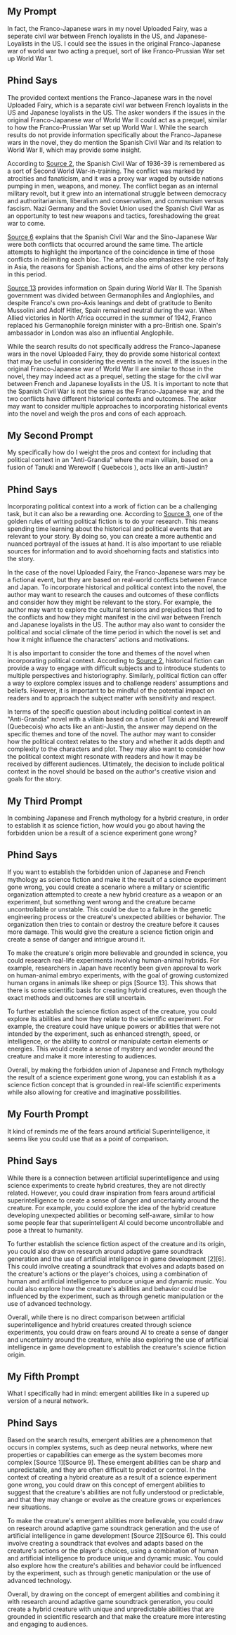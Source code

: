 ## My Prompt
In fact, the Franco-Japanese wars in my novel Uploaded Fairy, was a seperate civil war between French loyalists in the US, and Japanese-Loyalists in the US. I could see the issues in the original Franco-Japanese war of world war two acting a prequel, sort of like Franco-Prussian War set up World War 1.

## Phind Says
The provided context mentions the Franco-Japanese wars in the novel Uploaded Fairy, which is a separate civil war between French loyalists in the US and Japanese loyalists in the US. The asker wonders if the issues in the original Franco-Japanese war of World War II could act as a prequel, similar to how the Franco-Prussian War set up World War I. While the search results do not provide information specifically about the Franco-Japanese wars in the novel, they do mention the Spanish Civil War and its relation to World War II, which may provide some insight.

According to [Source 2](https://nationalinterest.org/blog/reboot/how-spanish-civil-war-helped-set-world-war-ii-171327), the Spanish Civil War of 1936-39 is remembered as a sort of Second World War-in-training. The conflict was marked by atrocities and fanaticism, and it was a proxy war waged by outside nations pumping in men, weapons, and money. The conflict began as an internal military revolt, but it grew into an international struggle between democracy and authoritarianism, liberalism and conservatism, and communism versus fascism. Nazi Germany and the Soviet Union used the Spanish Civil War as an opportunity to test new weapons and tactics, foreshadowing the great war to come. 

[Source 6](https://www.academia.edu/98734486/Franco_and_the_Japanese_Empire_Images_and_Propaganda_in_a_Time_of_a_War) explains that the Spanish Civil War and the Sino-Japanese War were both conflicts that occurred around the same time. The article attempts to highlight the importance of the coincidence in time of those conflicts in delimiting each bloc. The article also emphasizes the role of Italy in Asia, the reasons for Spanish actions, and the aims of other key persons in this period. 

[Source 13](https://en.wikipedia.org/wiki/Spain_during_World_War_II) provides information on Spain during World War II. The Spanish government was divided between Germanophiles and Anglophiles, and despite Franco's own pro-Axis leanings and debt of gratitude to Benito Mussolini and Adolf Hitler, Spain remained neutral during the war. When Allied victories in North Africa occurred in the summer of 1942, Franco replaced his Germanophile foreign minister with a pro-British one. Spain's ambassador in London was also an influential Anglophile. 

While the search results do not specifically address the Franco-Japanese wars in the novel Uploaded Fairy, they do provide some historical context that may be useful in considering the events in the novel. If the issues in the original Franco-Japanese war of World War II are similar to those in the novel, they may indeed act as a prequel, setting the stage for the civil war between French and Japanese loyalists in the US. It is important to note that the Spanish Civil War is not the same as the Franco-Japanese war, and the two conflicts have different historical contexts and outcomes. The asker may want to consider multiple approaches to incorporating historical events into the novel and weigh the pros and cons of each approach.

## My Second Prompt
My specifically how do I weight the pros and context for including that political context in an "Anti-Grandia" where the main villain, based on a fusion of Tanuki and Werewolf ( Quebecois ), acts like an anti-Justin?

## Phind Says
Incorporating political context into a work of fiction can be a challenging task, but it can also be a rewarding one. According to [Source 3](https://www.standoutbooks.com/4-golden-rules-political-fiction/), one of the golden rules of writing political fiction is to do your research. This means spending time learning about the historical and political events that are relevant to your story. By doing so, you can create a more authentic and nuanced portrayal of the issues at hand. It is also important to use reliable sources for information and to avoid shoehorning facts and statistics into the story.

In the case of the novel Uploaded Fairy, the Franco-Japanese wars may be a fictional event, but they are based on real-world conflicts between France and Japan. To incorporate historical and political context into the novel, the author may want to research the causes and outcomes of these conflicts and consider how they might be relevant to the story. For example, the author may want to explore the cultural tensions and prejudices that led to the conflicts and how they might manifest in the civil war between French and Japanese loyalists in the US. The author may also want to consider the political and social climate of the time period in which the novel is set and how it might influence the characters' actions and motivations.

It is also important to consider the tone and themes of the novel when incorporating political context. According to [Source 2](https://www.theatlantic.com/education/archive/2017/02/using-historical-fiction-to-connect-past-and-present/516543/), historical fiction can provide a way to engage with difficult subjects and to introduce students to multiple perspectives and historiography. Similarly, political fiction can offer a way to explore complex issues and to challenge readers' assumptions and beliefs. However, it is important to be mindful of the potential impact on readers and to approach the subject matter with sensitivity and respect.

In terms of the specific question about including political context in an "Anti-Grandia" novel with a villain based on a fusion of Tanuki and Werewolf (Quebecois) who acts like an anti-Justin, the answer may depend on the specific themes and tone of the novel. The author may want to consider how the political context relates to the story and whether it adds depth and complexity to the characters and plot. They may also want to consider how the political context might resonate with readers and how it may be received by different audiences. Ultimately, the decision to include political context in the novel should be based on the author's creative vision and goals for the story.

## My Third Prompt
In combining Japanese and French mythology for a hybrid creature, in order to establish it as science fiction, how would you go about having the forbidden union be a result of a science experiment gone wrong?

## Phind Says
If you want to establish the forbidden union of Japanese and French mythology as science fiction and make it the result of a science experiment gone wrong, you could create a scenario where a military or scientific organization attempted to create a new hybrid creature as a weapon or an experiment, but something went wrong and the creature became uncontrollable or unstable. This could be due to a failure in the genetic engineering process or the creature's unexpected abilities or behavior. The organization then tries to contain or destroy the creature before it causes more damage. This would give the creature a science fiction origin and create a sense of danger and intrigue around it.

To make the creature's origin more believable and grounded in science, you could research real-life experiments involving human-animal hybrids. For example, researchers in Japan have recently been given approval to work on human-animal embryo experiments, with the goal of growing customized human organs in animals like sheep or pigs [Source 13]. This shows that there is some scientific basis for creating hybrid creatures, even though the exact methods and outcomes are still uncertain.

To further establish the science fiction aspect of the creature, you could explore its abilities and how they relate to the scientific experiment. For example, the creature could have unique powers or abilities that were not intended by the experiment, such as enhanced strength, speed, or intelligence, or the ability to control or manipulate certain elements or energies. This would create a sense of mystery and wonder around the creature and make it more interesting to audiences.

Overall, by making the forbidden union of Japanese and French mythology the result of a science experiment gone wrong, you can establish it as a science fiction concept that is grounded in real-life scientific experiments while also allowing for creative and imaginative possibilities.


## My Fourth Prompt
It kind of reminds me of the fears around artificial Superintelligence, it seems like you could use that as a point of comparison.

## Phind Says
While there is a connection between artificial superintelligence and using science experiments to create hybrid creatures, they are not directly related. However, you could draw inspiration from fears around artificial superintelligence to create a sense of danger and uncertainty around the creature. For example, you could explore the idea of the hybrid creature developing unexpected abilities or becoming self-aware, similar to how some people fear that superintelligent AI could become uncontrollable and pose a threat to humanity.

To further establish the science fiction aspect of the creature and its origin, you could also draw on research around adaptive game soundtrack generation and the use of artificial intelligence in game development [2][6]. This could involve creating a soundtrack that evolves and adapts based on the creature's actions or the player's choices, using a combination of human and artificial intelligence to produce unique and dynamic music. You could also explore how the creature's abilities and behavior could be influenced by the experiment, such as through genetic manipulation or the use of advanced technology.

Overall, while there is no direct comparison between artificial superintelligence and hybrid creatures created through science experiments, you could draw on fears around AI to create a sense of danger and uncertainty around the creature, while also exploring the use of artificial intelligence in game development to establish the creature's science fiction origin.


## My Fifth Prompt
What I specifically had in mind: emergent abilities like in a supered up version of a neural network.

## Phind Says
Based on the search results, emergent abilities are a phenomenon that occurs in complex systems, such as deep neural networks, where new properties or capabilities can emerge as the system becomes more complex [Source 1][Source 9]. These emergent abilities can be sharp and unpredictable, and they are often difficult to predict or control. In the context of creating a hybrid creature as a result of a science experiment gone wrong, you could draw on this concept of emergent abilities to suggest that the creature's abilities are not fully understood or predictable, and that they may change or evolve as the creature grows or experiences new situations.

To make the creature's emergent abilities more believable, you could draw on research around adaptive game soundtrack generation and the use of artificial intelligence in game development [Source 2][Source 6]. This could involve creating a soundtrack that evolves and adapts based on the creature's actions or the player's choices, using a combination of human and artificial intelligence to produce unique and dynamic music. You could also explore how the creature's abilities and behavior could be influenced by the experiment, such as through genetic manipulation or the use of advanced technology.

Overall, by drawing on the concept of emergent abilities and combining it with research around adaptive game soundtrack generation, you could create a hybrid creature with unique and unpredictable abilities that are grounded in scientific research and that make the creature more interesting and engaging to audiences.